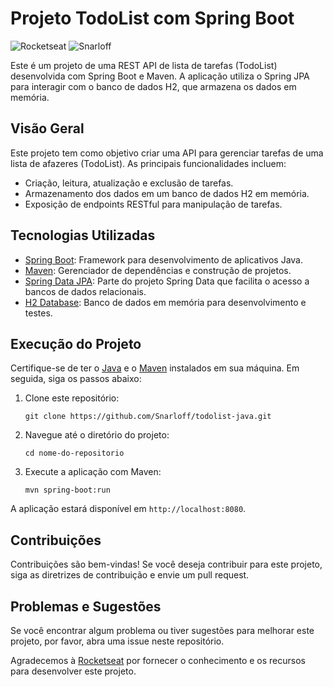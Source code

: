 # Projeto TodoList com Spring Boot

![Rocketseat](https://img.shields.io/badge/Curso%20de%20Java-Rocketseat-blue)
![Snarloff](https://img.shields.io/badge/Aluno-Snarloff-red)

Este é um projeto de uma REST API de lista de tarefas (TodoList) desenvolvida com Spring Boot e Maven. A aplicação utiliza o Spring JPA para interagir com o banco de dados H2, que armazena os dados em memória.

## Visão Geral

Este projeto tem como objetivo criar uma API para gerenciar tarefas de uma lista de afazeres (TodoList). As principais funcionalidades incluem:

- Criação, leitura, atualização e exclusão de tarefas.
- Armazenamento dos dados em um banco de dados H2 em memória.
- Exposição de endpoints RESTful para manipulação de tarefas.

## Tecnologias Utilizadas

- [Spring Boot](https://spring.io/projects/spring-boot): Framework para desenvolvimento de aplicativos Java.
- [Maven](https://maven.apache.org/): Gerenciador de dependências e construção de projetos.
- [Spring Data JPA](https://spring.io/projects/spring-data-jpa): Parte do projeto Spring Data que facilita o acesso a bancos de dados relacionais.
- [H2 Database](https://www.h2database.com/): Banco de dados em memória para desenvolvimento e testes.

## Execução do Projeto

Certifique-se de ter o [Java](https://www.oracle.com/java/technologies/javase-downloads.html) e o [Maven](https://maven.apache.org/download.cgi) instalados em sua máquina. Em seguida, siga os passos abaixo:

1. Clone este repositório:

   ```shell
   git clone https://github.com/Snarloff/todolist-java.git
   ```

2. Navegue até o diretório do projeto:

   ```shell
   cd nome-do-repositorio
   ```

3. Execute a aplicação com Maven:

   ```shell
   mvn spring-boot:run
   ```

A aplicação estará disponível em `http://localhost:8080`.

<!--## Documentação da API-->

<!--A documentação da API estará disponível em `http://localhost:8080/swagger-ui.html` após iniciar o aplicativo. Lá, você poderá explorar os endpoints e testar a API.-->

## Contribuições

Contribuições são bem-vindas! Se você deseja contribuir para este projeto, siga as diretrizes de contribuição e envie um pull request.

## Problemas e Sugestões

Se você encontrar algum problema ou tiver sugestões para melhorar este projeto, por favor, abra uma issue neste repositório.

Agradecemos à [Rocketseat](https://rocketseat.com.br/) por fornecer o conhecimento e os recursos para desenvolver este projeto.
